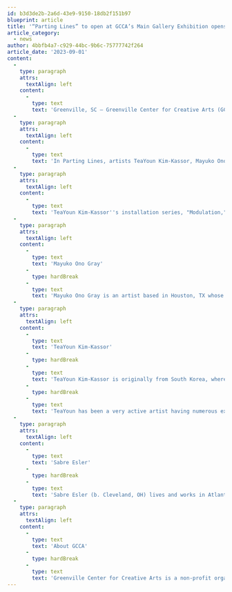 ```yaml
---
id: b3d3de2b-2a6d-43e9-9150-18db2f151b97
blueprint: article
title: '“Parting Lines” to open at GCCA’s Main Gallery Exhibition opens First Friday, October 6th, 2023'
article_category:
  - news
author: 4bbfb4a7-c929-44bc-9b6c-75777742f264
article_date: '2023-09-01'
content:
  -
    type: paragraph
    attrs:
      textAlign: left
    content:
      -
        type: text
        text: 'Greenville, SC – Greenville Center for Creative Arts (GCCA) is excited to announce the opening of their Main Gallery exhibition, Parting Lines. The exhibition features the artwork of acclaimed artists TeaYoun Kim-Kassor, Mayuko Ono Gray, and Sabre Esler. GCCA will hold the opening reception on Friday, October 6th from 6-9 PM and continues on display until Wednesday, November 22nd, 2023. During the opening reception CEO, Jess Burgess, will give opening remarks for the exhibition. GCCA’s Main Gallery exhibition Parting Lines is generously supported by media sponsor Vive.'
  -
    type: paragraph
    attrs:
      textAlign: left
    content:
      -
        type: text
        text: 'In Parting Lines, artists TeaYoun Kim-Kassor, Mayuko Ono Gray, and Sabre Esler explore common threads of human existence, memory, and identity through varying representations of lines, whether explicit or implied. Featuring over 30 intricate drawings, paintings, and silk works, Parting Lines invites us to consider the power of diverse perspectives converging on a shared exploration of what it means to be human.'
  -
    type: paragraph
    attrs:
      textAlign: left
    content:
      -
        type: text
        text: 'TeaYoun Kim-Kassor''s installation series, "Modulation," delves into the concept of identity and questions the interplay between personal history and migration. Her work speaks to the universal human experience of grappling with questions like "Who am I?" and "Where am I?" as we navigate life''s complexities. Sabre Esler''s art takes a markedly scientific approach, probing the invisible constructs of thoughts. Esler uses color theory to represent abstract ideas. Her "what if" hypotheses serve as a bridge between art and science, resonating with the exhibition''s theme of exploring uncharted territories of the human condition. Mayuko Ono Gray''s graphite drawings offer a unique blend of cultural influences, seamlessly merging traditional Japanese calligraphy with Western drawing practices. Ono Gray’s works capture everyday life experiences and incorporate matching Japanese proverbs, intricately woven into a single, continuous line of hiragana and kanji characters. The calligraphic line symbolizes the journey of life, from birth to death, echoing the overarching theme of the exhibition.'
  -
    type: paragraph
    attrs:
      textAlign: left
    content:
      -
        type: text
        text: 'Mayuko Ono Gray'
      -
        type: hardBreak
      -
        type: text
        text: 'Mayuko Ono Gray is an artist based in Houston, TX whose primary medium is graphite drawing. Born in Gifu, Japan, she was trained in traditional Japanese calligraphy in her youth and later studied classical Western drawing. Ono Gray moved to the United States following high school and went on to receive an MFA in painting from the University of Houston in 2007. Her work has been exhibited extensively in the United States and abroad, including exhibitions in Japan, Mexico, Germany, Italy, UK, and Greece. Ono Gray is the former Gallery Director and adjunct faculty at College of the Mainland, Texas City, TX. Gray served as an Instructor at the Glassell School of Art in Houston, TX in 2022. Her works are represented by Hooks-Epstein galleries in Houston, TX and Galeria 910 in Oaxaca, Mexico.'
  -
    type: paragraph
    attrs:
      textAlign: left
    content:
      -
        type: text
        text: 'TeaYoun Kim-Kassor'
      -
        type: hardBreak
      -
        type: text
        text: 'TeaYoun Kim-Kassor is originally from South Korea, where she received her B.F.A. in Fine Arts at Sungshin Women’s University in Seoul.  She continued her research in Art Education as the Japanese equivalent of a Fulbright Scholar at Saitama University in Japan, where she earned a Master of Art Education (MAAE).  In America, Kim-Kassor continued her exploration of arts in the Terminal Degree in visual arts, M.F.A. program at the University of Tennessee, focusing on Spatial Practice.  Currently, she is a Professor and Department Chair of the Foundation Program at Otis College of Art and Design, Los Angeles, CA, U.S.'
      -
        type: hardBreak
      -
        type: text
        text: 'TeaYoun has been a very active artist having numerous exhibitions, including at the Korean Cultural Center – Embassy of the Republic of Korea, Washington DC, University of South Carolina Beaufort, SC, Museum of Contemporary Art of Georgia (MoCA), GA, The Alabama Contemporary Art Center, Mobile, AL, Venice Printmaking Studio in Murano Italy, La Macina di San Cresci in Florence, Italy, Textile Arts Center in Brooklyn, NY, Montana State University Gallery in Bozeman, MT, Maryville College Gallery in Maryville, TN, Black-box Theatre in Milledgeville, GA, Folklore Museum in Sendai, Japan and many more.  Her artwork has been supported by the Folklore Museum in Sendai, Japan, the National Performance Network (supported by the Andy Warhol Foundation for Visual Arts, the Joan Mitchell Foundation, and the Nathan Cummings Foundation), CESTA in Tabor, Czech Republic, and Can Serrat in Barcelona, Spain.'
  -
    type: paragraph
    attrs:
      textAlign: left
    content:
      -
        type: text
        text: 'Sabre Esler'
      -
        type: hardBreak
      -
        type: text
        text: 'Sabre Esler (b. Cleveland, OH) lives and works in Atlanta Georgia. She received her MFA from SCAD, Atlanta and she received her BFA from Miami University, Oxford OH where she studied graphic design, illustration and biology. Esler has exhibited in New York, Charleston, Knoxville, Boston, Connecticut, Atlanta, Nashville and Miami, and museums such as Miami University, SCAD Museum of Art, Alexandria Museum, Valdosta State Museum, Oglethorpe University, Agnes Scott College, and Georgia State University as well as Chastain Art Center, and Glynn Visual Arts Center and SCOPE and Aqua during Art Miami. She is currently a studio artist at Atlanta Contemporary. Esler has taught  at Georgia State University, Perimeter College and SCAD. She is represented by Jennifer Balcos Gallery, Atlanta GA. Her work can be found in the permanent collections of Tufts University, Miami University, Georgia State University Perimeter College, The Federal Reserve Bank, Fulton County Arts Council, City of Atlanta, and corporate collections of Acoustic, AdvantEdge Executive Offices, Atlantic Capital Bank, Boston Consulting Group, Boardwalk Inn at Wild Dunes, Cognia, Crowell & Moring, Fieldpoint Private Bank & Trust, Georgian Bank, Hilton Hotels, Hyatt Hotels, Oglethorpe Bank, Preferred Office, Reaction 35, Ritz Carlton, SunTrust Bank, The Lofts at Capitol Quarters, Trammel Crow to name a few. Collectors throughout the United States and internationally have been collecting her work since 1995.'
  -
    type: paragraph
    attrs:
      textAlign: left
    content:
      -
        type: text
        text: 'About GCCA'
      -
        type: hardBreak
      -
        type: text
        text: 'Greenville Center for Creative Arts is a non-profit organization that aims to enrich the cultural fabric of the community through visual arts promotion, education, and inspiration. GCCA’s galleries are open Tuesdays-Fridays from 9am - 5pm & Saturdays from 11am-3pm. For more information, visit www.artcentergreenville.org, call 864-735-3948, or check out GCCA on Facebook (Greenville Center for Creative Arts) & Instagram (@artcentergvl).'
---
```

